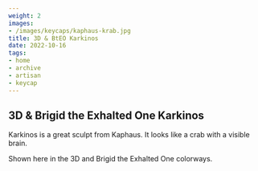 ```yaml
---
weight: 2
images:
- /images/keycaps/kaphaus-krab.jpg
title: 3D & BtEO Karkinos
date: 2022-10-16
tags:
- home
- archive
- artisan
- keycap
---
```


## 3D & Brigid the Exhalted One Karkinos

Karkinos is a great sculpt from Kaphaus. It looks like a crab with a visible brain.

Shown here in the 3D and Brigid the Exhalted One colorways.